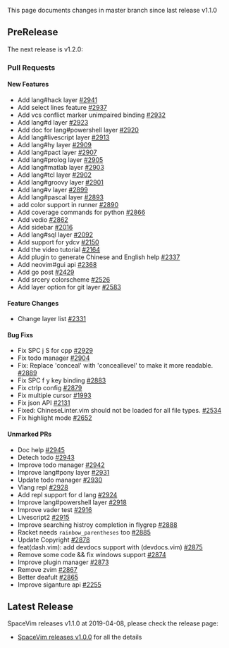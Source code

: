 This page documents changes in master branch since last release v1.1.0

## PreRelease

The next release is v1.2.0:

### Pull Requests

<!-- call SpaceVim#dev#followHEAD#update('en') -->
<!-- SpaceVim follow HEAD en start -->

#### New Features

- Add lang#hack layer [#2941](https://github.com/SpaceVim/SpaceVim/pull/2941)
- Add select lines feature [#2937](https://github.com/SpaceVim/SpaceVim/pull/2937)
- Add vcs conflict marker unimpaired binding [#2932](https://github.com/SpaceVim/SpaceVim/pull/2932)
- Add lang#d layer [#2923](https://github.com/SpaceVim/SpaceVim/pull/2923)
- Add doc for lang#powershell layer [#2920](https://github.com/SpaceVim/SpaceVim/pull/2920)
- Add lang#livescript layer [#2913](https://github.com/SpaceVim/SpaceVim/pull/2913)
- Add lang#hy layer [#2909](https://github.com/SpaceVim/SpaceVim/pull/2909)
- Add lang#pact layer [#2907](https://github.com/SpaceVim/SpaceVim/pull/2907)
- Add lang#prolog layer [#2905](https://github.com/SpaceVim/SpaceVim/pull/2905)
- Add lang#matlab layer [#2903](https://github.com/SpaceVim/SpaceVim/pull/2903)
- Add lang#tcl layer [#2902](https://github.com/SpaceVim/SpaceVim/pull/2902)
- Add lang#groovy layer [#2901](https://github.com/SpaceVim/SpaceVim/pull/2901)
- Add lang#v layer [#2899](https://github.com/SpaceVim/SpaceVim/pull/2899)
- Add lang#pascal layer [#2893](https://github.com/SpaceVim/SpaceVim/pull/2893)
- add color support in runner [#2890](https://github.com/SpaceVim/SpaceVim/pull/2890)
- Add coverage commands for python [#2866](https://github.com/SpaceVim/SpaceVim/pull/2866)
- Add vedio [#2862](https://github.com/SpaceVim/SpaceVim/pull/2862)
- Add sidebar [#2016](https://github.com/SpaceVim/SpaceVim/pull/2016)
- Add lang#sql layer [#2092](https://github.com/SpaceVim/SpaceVim/pull/2092)
- Add support for ydcv [#2150](https://github.com/SpaceVim/SpaceVim/pull/2150)
- Add the video tutorial [#2164](https://github.com/SpaceVim/SpaceVim/pull/2164)
- Add plugin to generate Chinese and English help [#2337](https://github.com/SpaceVim/SpaceVim/pull/2337)
- Add neovim#gui api [#2368](https://github.com/SpaceVim/SpaceVim/pull/2368)
- Add go post [#2429](https://github.com/SpaceVim/SpaceVim/pull/2429)
- Add srcery colorscheme [#2526](https://github.com/SpaceVim/SpaceVim/pull/2526)
- Add layer option for git layer [#2583](https://github.com/SpaceVim/SpaceVim/pull/2583)

#### Feature Changes

- Change layer list [#2331](https://github.com/SpaceVim/SpaceVim/pull/2331)

#### Bug Fixs

- Fix SPC j S for cpp [#2929](https://github.com/SpaceVim/SpaceVim/pull/2929)
- Fix todo manager [#2904](https://github.com/SpaceVim/SpaceVim/pull/2904)
- Fix: Replace 'conceal' with 'conceallevel' to make it more readable. [#2889](https://github.com/SpaceVim/SpaceVim/pull/2889)
- Fix SPC f y key binding [#2883](https://github.com/SpaceVim/SpaceVim/pull/2883)
- Fix ctrlp config [#2879](https://github.com/SpaceVim/SpaceVim/pull/2879)
- Fix multiple cursor [#1993](https://github.com/SpaceVim/SpaceVim/pull/1993)
- Fix json API [#2131](https://github.com/SpaceVim/SpaceVim/pull/2131)
- Fixed: ChineseLinter.vim should not be loaded for all file types. [#2534](https://github.com/SpaceVim/SpaceVim/pull/2534)
- Fix highlight mode [#2652](https://github.com/SpaceVim/SpaceVim/pull/2652)

#### Unmarked PRs

- Doc help [#2945](https://github.com/SpaceVim/SpaceVim/pull/2945)
- Detech todo [#2943](https://github.com/SpaceVim/SpaceVim/pull/2943)
- Improve todo manager [#2942](https://github.com/SpaceVim/SpaceVim/pull/2942)
- Improve lang#pony layer [#2931](https://github.com/SpaceVim/SpaceVim/pull/2931)
- Update todo manager [#2930](https://github.com/SpaceVim/SpaceVim/pull/2930)
- Vlang repl [#2928](https://github.com/SpaceVim/SpaceVim/pull/2928)
- Add repl support for d lang [#2924](https://github.com/SpaceVim/SpaceVim/pull/2924)
- Improve lang#powershell layer [#2918](https://github.com/SpaceVim/SpaceVim/pull/2918)
- Improve vader test [#2916](https://github.com/SpaceVim/SpaceVim/pull/2916)
- Livescript2 [#2915](https://github.com/SpaceVim/SpaceVim/pull/2915)
- Improve searching histroy completion in flygrep [#2888](https://github.com/SpaceVim/SpaceVim/pull/2888)
- Racket needs `rainbow_parentheses` too [#2885](https://github.com/SpaceVim/SpaceVim/pull/2885)
- Update Copyright [#2878](https://github.com/SpaceVim/SpaceVim/pull/2878)
- feat(dash.vim): add devdocs support with (devdocs.vim) [#2875](https://github.com/SpaceVim/SpaceVim/pull/2875)
- Remove some code && fix windows support [#2874](https://github.com/SpaceVim/SpaceVim/pull/2874)
- Improve plugin manager [#2873](https://github.com/SpaceVim/SpaceVim/pull/2873)
- Remove zvim [#2867](https://github.com/SpaceVim/SpaceVim/pull/2867)
- Better deafult [#2865](https://github.com/SpaceVim/SpaceVim/pull/2865)
- Improve siganture api [#2255](https://github.com/SpaceVim/SpaceVim/pull/2255)

<!-- SpaceVim follow HEAD en end -->

## Latest Release

SpaceVim releases v1.1.0 at 2019-04-08, please check the release page:

- [SpaceVim releases v1.0.0](https://spacevim.org/SpaceVim-release-v1.0.0/) for all the details
